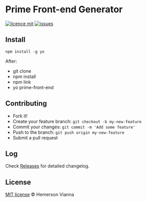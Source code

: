 # Prime Front-end Generator

[![licence mit](https://img.shields.io/badge/license-MIT-blue.svg?style=flat-square)](http://hemersonvianna.mit-license.org/)
[![issues](https://img.shields.io/github/issues/prime-solutions/prime-front-end-generator.svg?style=flat-square)](https://github.com/prime-solutions/prime-front-end-generator/issues)

## Install

```
npm install -g yo
```

After: 
- git clone
- npm install
- npm link
- yo prime-front-end


## Contributing

- Fork it!
- Create your feature branch: `git checkout -b my-new-feature`
- Commit your changes: `git commit -m 'Add some feature'`
- Push to the branch: `git push origin my-new-feature`
- Submit a pull request

## Log

Check [Releases](https://github.com/prime-solutions/prime-front-end-generator/releases) for detailed changelog.

## License

[MIT license](http://hemersonvianna.mit-license.org/) © Hemerson Vianna
